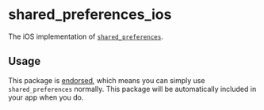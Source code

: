 # shared\_preferences\_ios

The iOS implementation of [`shared_preferences`][1].

## Usage

This package is [endorsed][2], which means you can simply use `shared_preferences`
normally. This package will be automatically included in your app when you do.

[1]: https://pub.dev/packages/shared_preferences
[2]: https://flutter.dev/docs/development/packages-and-plugins/developing-packages#endorsed-federated-plugin
